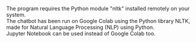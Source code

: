 The program requires the Python module "nltk" installed remotely on your system.<br/>
The chatbot has been run on Google Colab using the Python library NLTK, made for Natural Language Processing (NLP) using Python.<br/> Jupyter Notebook can be used instead of Google Colab too. 
